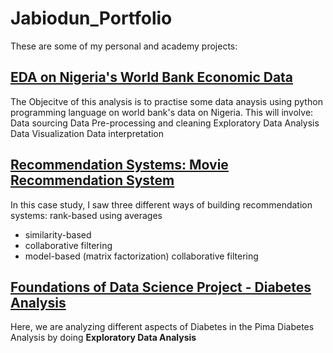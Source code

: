 # Jabiodun_Portfolio
These are some of my personal and academy projects: 

## [EDA on Nigeria's World Bank Economic Data](https://github.com/dynamique1/Jabiodun_Portfolio/blob/main/EDA%20WORLD%20BANK%20DATA_NIGERIA%20.html)

The Objecitve of this analysis is to practise some data anaysis using python programming language on world bank's data on Nigeria. This will involve:
Data sourcing
Data Pre-processing and cleaning
Exploratory Data Analysis
Data Visualization
Data interpretation

## [Recommendation Systems: Movie Recommendation System](https://github.com/dynamique1/Jabiodun_Portfolio/blob/14b4b0b84a11a59fc2ac2885759a5663b757eb7d/Copy%20of%20Project_Movie_Recommendation_Learners_Notebook_final.ipynb)

In this case study, I saw three different ways of building recommendation systems:
rank-based using averages
- similarity-based 
- collaborative filtering
- model-based (matrix factorization) collaborative filtering

## [Foundations of Data Science Project - Diabetes Analysis](https://github.com/dynamique1/Jabiodun_Portfolio/blob/main/Notebook%2BTemplate%2B-%2BPima%2BDiabetes%2BAnalysis.ipynb) 
Here, we are analyzing different aspects of Diabetes in the Pima Diabetes Analysis by doing **Exploratory Data Analysis** 
